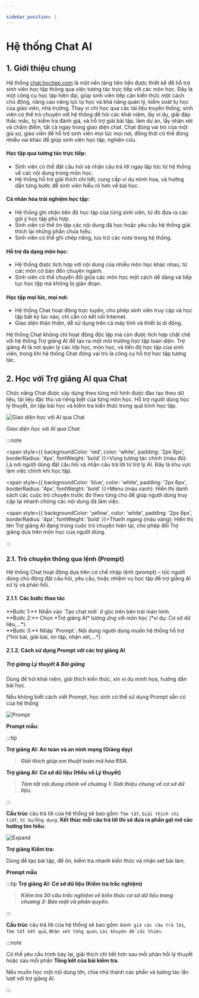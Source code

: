 ```yaml
---

sidebar_position: 1
---
```


# Hệ thống Chat AI

## 1. Giới thiệu chung
Hệ thống [chat.hoctiep.com](https://chat.hoctiep.com/) là một nền tảng tiên tiến được thiết kế để hỗ trợ sinh viên học tập thông qua việc tương tác trực tiếp với các môn học. Đây là một công cụ học tập hiện đại, giúp sinh viên tiếp cận kiến thức một cách chủ động, nâng cao năng lực tự học và khả năng quản lý, kiểm soát tự học của giáo viên, nhà trường. Thay vì chỉ học qua các tài liệu truyền thống, sinh viên có thể trò chuyện với hệ thống để hỏi các khái niệm, lấy ví dụ, giải đáp thắc mắc, tự kiểm tra đánh giá, và hỗ trợ giải bài tập, làm dự án, lấy nhận xét và chấm điểm, tất cả ngay trong giao diện chat. Chat đóng vai trò của một gia sư, giáo viên để hỗ trợ sinh viên mọi lúc mọi nơi, đồng thời có thể đóng nhiều vai khác để giúp sinh viên học tập, nghiên cứu.

#### Học tập qua tương tác trực tiếp:
- Sinh viên có thể đặt câu hỏi và nhận câu trả lời ngay lập tức từ hệ thống về các nội dung trong môn học.
- Hệ thống hỗ trợ giải thích chi tiết, cung cấp ví dụ minh họa, và hướng dẫn từng bước để sinh viên hiểu rõ hơn về bài học.


#### Cá nhân hóa trải nghiệm học tập:
- Hệ thống ghi nhận tiến độ học tập của từng sinh viên, từ đó đưa ra các gợi ý học tập phù hợp.
- Sinh viên có thể ôn tập các nội dung đã học hoặc yêu cầu hệ thống giải thích lại những phần chưa hiểu.
- Sinh viên có thể ghi chép riêng, lưu trữ các note trong hệ thống.

#### Hỗ trợ đa dạng môn học:
- Hệ thống được tích hợp với nội dung của nhiều môn học khác nhau, từ các môn cơ bản đến chuyên ngành.
- Sinh viên có thể chuyển đổi giữa các môn học một cách dễ dàng và tiếp tục học tập mà không bị gián đoạn.

#### Học tập mọi lúc, mọi nơi:
- Hệ thống Chat hoạt động trực tuyến, cho phép sinh viên truy cập và học tập bất kỳ lúc nào, chỉ cần có kết nối Internet.
- Giao diện thân thiện, dễ sử dụng trên cả máy tính và thiết bị di động.

Hệ thống Chat không chỉ hoạt động độc lập mà còn được tích hợp chặt chẽ với hệ thống Trợ giảng AI để tạo ra một môi trường học tập toàn diện. Trợ giảng AI là nơi quản lý các lớp học, môn học, và tiến độ học tập của sinh viên, trong khi hệ thống Chat đóng vai trò là công cụ hỗ trợ học tập tương tác.

## 2. Học với Trợ giảng AI qua Chat

Chức năng Chat được xây dựng theo từng mô hình được đào tạo theo dữ liệu, tài liệu đặc thù và riêng biệt của từng môn học. Hỗ trợ người dùng học lý thuyết, ôn tập bài học và kiểm tra kiến thức trong quá trình học tập.

![Giao diện học với AI qua Chat](/img/manhinhchat.gif)

<p style={{ textAlign: 'center' }}>
  <em>Giao diện học với AI qua Chat.</em>
</p>

:::note

<span style={{ backgroundColor: 'red', color: 'white', padding: '2px 6px', borderRadius: '4px', fontWeight: 'bold' }}>Vùng tương tác chính (màu đỏ)</span>: Là nơi người dùng đặt câu hỏi và nhận câu trả lời từ trợ lý AI. Đây là khu vực làm việc chính khi học tập.

<span style={{ backgroundColor: 'blue', color: 'white', padding: '2px 6px', borderRadius: '4px', fontWeight: 'bold' }}>Menu (màu xanh)</span>: Hiển thị danh sách các cuộc trò chuyện trước đó theo từng chủ đề giúp người dùng truy cập lại nhanh chóng các nội dung đã làm việc.

<span style={{ backgroundColor: 'yellow', color: 'white', padding: '2px 6px', borderRadius: '4px', fontWeight: 'bold' }}>Thanh ngang (màu vàng)</span>: Hiển thị tên Trợ giảng AI đang trong cuộc trò chuyện hiện tại, cho phép đổi Trợ giảng dựa trên môn học của người dùng.

:::

### 2.1. Trò chuyện thông qua lệnh (Prompt)

Hệ thống Chat hoạt động dựa trên cơ chế nhập lệnh (prompt) – tức người dùng chủ động đặt câu hỏi, yêu cầu, hoặc nhiệm vụ học tập để trợ giảng AI xử lý và phản hồi.

#### 2.1.1. Các bước thao tác

<div className="step">**Bước 1:** Nhấn vào `Tạo chat mới` ở góc trên bên trái màn hình.</div>
<div className="step">**Bước 2:** Chọn *Trợ giảng AI* tương ứng với môn học (*ví dụ: Cơ sở dữ liệu,...*).</div>
<div className="step">**Bước 3:** Nhập `Prompt`: Nội dung người dùng muốn hệ thống hỗ trợ (*hỏi bài, giải bài, ôn tập, nhận xét,...*).</div>

#### 2.1.2. Cách sử dụng Prompt với các trợ giảng AI

##### Trợ giảng Lý thuyết & Bài giảng

Dùng để hỏi khái niệm, giải thích kiến thức, xin ví dụ minh họa, hướng dẫn bài học.

Nếu không biết cách viết Prompt, học sinh có thể sử dụng Prompt sẵn có của hệ thống

![Prompt](/img/prompt.png)

**Prompt mẫu:**

:::tip

**Trợ giảng AI: An toàn và an ninh mạng (Giảng dạy)**
> ***Giải thích giúp em thuật toán mã hóa RSA.***

**Trợ giảng AI: Cơ sở dữ liệu (Hiểu về Lý thuyết)**
> ***Tóm tắt nội dung chính về chương 1: Giới thiệu chung về cơ sở dữ liệu.***

:::

**Cấu trúc** câu trả lời của hệ thống sẽ bao gồm: `Tóm tắt`, `Giải thích chi tiết`, `Ví dụ/Ứng dụng`. **Kết thúc mỗi câu trả lời thì sẽ đưa ra phần gợi mở các hướng tìm hiểu**:

![Expand](/img/expand.png)

**Trợ giảng Kiểm tra:**

Dùng để tạo bài tập, đề ôn, kiểm tra nhanh kiến thức và nhận xét bài làm.

**Prompt mẫu**

:::tip
**Trợ giảng AI: Cơ sở dữ liệu (Kiểm tra trắc nghiệm)**
> ***Kiểm tra 30 câu trắc nghiệm về kiến thức cơ sở dữ liệu trong chương 3: Bảo mật và phân quyền.***

:::

**Cấu trúc** câu trả lời của hệ thống sẽ bao gồm: `Đánh giá các câu trả lời`, `Tóm tắt kết quả`, `Nhận xét tổng quan`, `Lời khuyên để cải thiện`.

:::note

Có thể yêu cầu trình bày lại, giải thích chi tiết hơn sau mỗi phản hồi lý thuyết hoặc sau mỗi phần **Tổng kết của bài kiểm tra.**

Nếu muốn học một nội dung lớn, chia nhỏ thành các phần và tương tác lần lượt với trợ giảng AI.

:::
